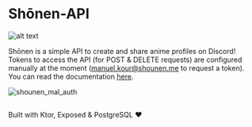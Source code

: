 # Shōnen-API
![alt text](https://i.imgur.com/FR9w3tg.png)

Shōnen is a simple API to create and share anime profiles on Discord! Tokens to access the API (for POST & DELETE requests) are configured manually at the moment (manuel.kour@shounen.me to request a token). \
You can read the documentation [here](https://shounen.me/docs).


![shounen_mal_auth](https://user-images.githubusercontent.com/19893795/128627567-b8d19f48-1ca0-48d6-81d4-2aa5dcd9ddbc.png)


##
Built with Ktor, Exposed & PostgreSQL ❤
